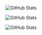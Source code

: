 

<!--
## Hi there 👋
**l-quincy01/l-quincy01** is a ✨ _special_ ✨ repository because its `README.md` (this file) appears on your GitHub profile.

Here are some ideas to get you started:

- 🔭 I’m currently working on various personal projects
- 🌱 I’m currently learning various technologies, tools and languages.
- 👯 I’m looking to collaborate on ...
- 🤔 I’m looking for help with ...
- 💬 Ask me about ...
- 📫 How to reach me: ...
- 😄 Pronouns: ...
- ⚡ Fun fact: ...
-->

![GitHub Stats](https://github-readme-stats.vercel.app/api/top-langs/?username=l-quincy01&theme=dark&show_icons=true&hide_border=true&layout=compact)

![GitHub Stats](https://github-readme-streak-stats.herokuapp.com/?user=l-quincy01&theme=dark&hide_border=true)

![GitHub Stats](https://github-readme-stats.vercel.app/api?username=l-quincy01&theme=dark&show_icons=true&hide_border=true&count_private=true)
